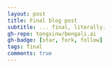 ```yaml
---
layout: post
title: Final blog post
subtitle: ... final, literally. 
gh-repo: tongxinw/bengali.ai
gh-badge: [star, fork, follow]
tags: final
comments: true
---
```


